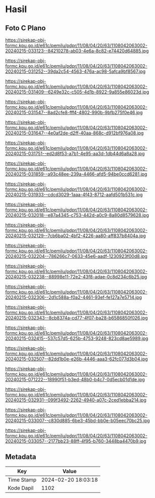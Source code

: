 # Hasil

## Foto C Plano

https://sirekap-obj-formc.kpu.go.id/e61c/pemilu/pdpr/11/08/04/20/63/1108042063002-20240215-033123--84210278-ab03-4e6a-8c82-e74420d64885.jpg

https://sirekap-obj-formc.kpu.go.id/e61c/pemilu/pdpr/11/08/04/20/63/1108042063002-20240215-031252--39da2c54-4563-476a-ac98-5afca9bf8567.jpg

https://sirekap-obj-formc.kpu.go.id/e61c/pemilu/pdpr/11/08/04/20/63/1108042063002-20240215-031409--6249e32c-c505-4d1b-8922-9a855e86023d.jpg

https://sirekap-obj-formc.kpu.go.id/e61c/pemilu/pdpr/11/08/04/20/63/1108042063002-20240215-031547--8ad2cfe8-fff4-4802-990b-9bfb275f0e46.jpg

https://sirekap-obj-formc.kpu.go.id/e61c/pemilu/pdpr/11/08/04/20/63/1108042063002-20240215-031647--4e0af2de-d2ff-40aa-868c-d912bf976a08.jpg

https://sirekap-obj-formc.kpu.go.id/e61c/pemilu/pdpr/11/08/04/20/63/1108042063002-20240215-031751--ed2d8f53-a7b1-4e95-aa3d-1db44d6a8a28.jpg

https://sirekap-obj-formc.kpu.go.id/e61c/pemilu/pdpr/11/08/04/20/63/1108042063002-20240215-031859--a93c48ee-239a-4466-afd5-94be0ccd6281.jpg

https://sirekap-obj-formc.kpu.go.id/e61c/pemilu/pdpr/11/08/04/20/63/1108042063002-20240215-031933--cdcd3029-1aaa-4f43-8712-aafd501b531c.jpg

https://sirekap-obj-formc.kpu.go.id/e61c/pemilu/pdpr/11/08/04/20/63/1108042063002-20240215-032018--e87a4345-c753-442d-a0c9-8a80d8579628.jpg

https://sirekap-obj-formc.kpu.go.id/e61c/pemilu/pdpr/11/08/04/20/63/1108042063002-20240215-032129--7cb6ba02-4bf2-4226-aa80-aff837b8404a.jpg

https://sirekap-obj-formc.kpu.go.id/e61c/pemilu/pdpr/11/08/04/20/63/1108042063002-20240215-032204--786266c7-0633-45e6-aadf-1230923f00d8.jpg

https://sirekap-obj-formc.kpu.go.id/e61c/pemilu/pdpr/11/08/04/20/63/1108042063002-20240215-032238--88998e11-72e2-43f8-adae-0c8d234c6b25.jpg

https://sirekap-obj-formc.kpu.go.id/e61c/pemilu/pdpr/11/08/04/20/63/1108042063002-20240215-032306--2d1c588a-f0a2-4461-93ef-fe127a7e5714.jpg

https://sirekap-obj-formc.kpu.go.id/e61c/pemilu/pdpr/11/08/04/20/63/1108042063002-20240215-032343--8cb8374a-cd77-4f07-ba28-b6586850f026.jpg

https://sirekap-obj-formc.kpu.go.id/e61c/pemilu/pdpr/11/08/04/20/63/1108042063002-20240215-032415--537c57d5-625b-4753-9248-823cd8ae5989.jpg

https://sirekap-obj-formc.kpu.go.id/e61c/pemilu/pdpr/11/08/04/20/63/1108042063002-20240215-032507--82dd1b0e-e26b-4446-aaa3-62fc077d3b04.jpg

https://sirekap-obj-formc.kpu.go.id/e61c/pemilu/pdpr/11/08/04/20/63/1108042063002-20240215-071222--18990f51-b3ed-48b0-b4c7-0d5ecb01d1de.jpg

https://sirekap-obj-formc.kpu.go.id/e61c/pemilu/pdpr/11/08/04/20/63/1108042063002-20240215-032931--099f3492-2262-4940-a07c-2ced1ebba214.jpg

https://sirekap-obj-formc.kpu.go.id/e61c/pemilu/pdpr/11/08/04/20/63/1108042063002-20240215-033007--c830d885-6be3-45bd-bb0e-b05eec70bc25.jpg

https://sirekap-obj-formc.kpu.go.id/e61c/pemilu/pdpr/11/08/04/20/63/1108042063002-20240215-033057--2177bb23-88ff-4f95-b760-3448ba4470b9.jpg


## Metadata

| Key        | Value               |
| ---------- | ------------------- |
| Time Stamp | 2024-02-20 18:03:18 |
| Kode Dapil | 1102                |



